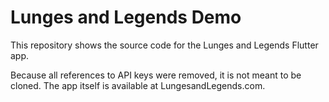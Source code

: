 # Lunges and Legends Demo

This repository shows the source code for the Lunges and Legends Flutter app. 

Because all references to API keys were removed, it is not meant to be cloned. The app itself is available at LungesandLegends.com.
